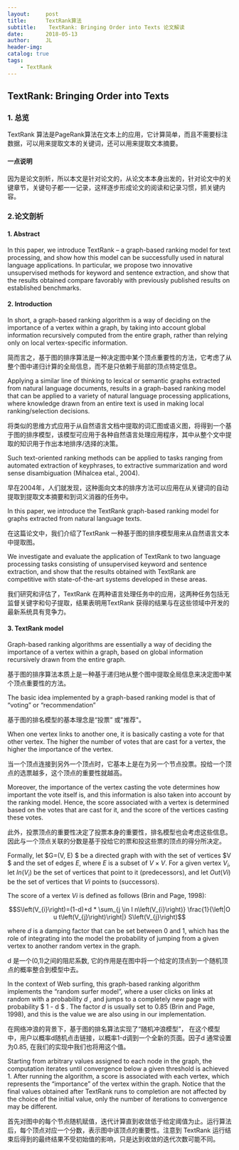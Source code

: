 ```yaml
---
layout:     post
title:      TextRank算法
subtitle:    TextRank: Bringing Order into Texts 论文解读
date:       2018-05-13
author:     JL
header-img: 
catalog: true
tags:
    - TextRank
---
```




<head>
    <script src="https://cdn.mathjax.org/mathjax/latest/MathJax.js?config=TeX-AMS-MML_HTMLorMML" type="text/javascript"></script>
    <script type="text/x-mathjax-config">
        MathJax.Hub.Config({
            tex2jax: {
            skipTags: ['script', 'noscript', 'style', 'textarea', 'pre'],
            inlineMath: [['$','$']]
            }
        });
    </script>
</head>

## TextRank: Bringing Order into Texts

### 1. 总览

TextRank 算法是PageRank算法在文本上的应用，它计算简单，而且不需要标注数据，可以用来提取文本的关键词，还可以用来提取文本摘要。

#### 一点说明

因为是论文剖析，所以本文是针对论文的，从论文本本身出发的，针对论文中的关键章节，关键句子都一一记录，这样逐步形成论文的阅读和记录习惯，抓关键内容。

### 2.论文剖析

#### 1. Abstract

In this paper, we introduce TextRank – a graph-based ranking model for text processing, and show how this
model can be successfully used in natural language applications. In particular, we propose two innovative
unsupervised methods for keyword and sentence extraction, and show that the results obtained compare
favorably with previously published results on established benchmarks.

#### 2. Introduction

In short, a graph-based ranking algorithm is a way of deciding on the importance of a vertex within a graph, by taking into account global information recursively computed from the entire graph, rather than relying only on local vertex-specific information.

简而言之，基于图的排序算法是一种决定图中某个顶点重要性的方法，它考虑了从整个图中递归计算的全局信息，而不是只依赖于局部的顶点特定信息。

Applying a similar line of thinking to lexical or semantic graphs extracted from natural language documents, results in a graph-based ranking model that can be applied to a variety of natural language processing applications, where knowledge drawn from an entire text is used in making local ranking/selection decisions.

将类似的思维方式应用于从自然语言文档中提取的词汇图或语义图，将得到一个基于图的排序模型，该模型可应用于各种自然语言处理应用程序，其中从整个文中提取的知识用于作出本地排序/选择的决策。

Such text-oriented ranking methods can be applied to tasks ranging from automated extraction of keyphrases, to extractive summarization and word sense disambiguation (Mihalcea etal., 2004).

早在2004年，人们就发现，这种面向文本的排序方法可以应用在从关键词的自动提取到提取文本摘要和到词义消器的任务中。

In this paper, we introduce the TextRank graph-based ranking model for graphs extracted from natural
language texts.

在这篇论文中，我们介绍了TextRank 一种基于图的排序模型用来从自然语言文本中提取图。

We investigate and evaluate the application of TextRank to two language processing tasks consisting of unsupervised keyword and sentence  extraction, and show that the results obtained with TextRank are competitive with state-of-the-art systems developed in these areas.

我们研究和评估了，TextRank 在两种语言处理任务中的应用，这两种任务包括无监督关键字和句子提取，结果表明用TextRank 获得的结果与在这些领域中开发的最新系统具有竞争力。

#### 3. TextRank model

Graph-based ranking algorithms are essentially a way of deciding the importance of a vertex within
a graph, based on global information recursively drawn from the entire graph.

基于图的排序算法本质上是一种基于递归地从整个图中提取全局信息来决定图中某个顶点重要性的方法。

The basic idea implemented by a graph-based ranking model is that of “voting” or “recommendation”

基于图的排名模型的基本理念是“投票” 或"推荐"。

When one vertex links to another one, it is basically casting a vote for that other vertex. The higher the number of votes that are cast for a vertex, the higher the importance of the vertex. 

当一个顶点连接到另外一个顶点时，它基本上是在为另一个节点投票。投给一个顶点的选票越多，这个顶点的重要性就越高。

Moreover, the importance of the vertex casting the vote determines how important the vote itself is, and this information is also taken into account by the ranking model. Hence, the score associated with a vertex is determined based on the votes that are cast for it, and the score of the vertices casting these votes.

此外，投票顶点的重要性决定了投票本身的重要性，排名模型也会考虑这些信息。因此与一个顶点关联的分数是基于投给它的票和投这些票的顶点的得分所决定。

Formally, let $G=(V, E) $ be a directed graph with with the set of  vertices $V $ and the set of edges $E$, where $E$ is a subset of  $V \times V$. For a given vertex $V_i$, let $In(V_i)$ be the set of vertices that point to it (predecessors), and let $Out(Vi)$ be the set of vertices that $Vi$ points to (successors).

The score of a vertex $Vi$ is defined as follows (Brin and Page, 1998):

$$S\left(V_{i}\right)=(1-d)+d * \sum_{j \in I n\left(V_{i}\right)} \frac{1}{\left|O u t\left(V_{j}\right)\right|} S\left(V_{j}\right)$$

where $d$ is a damping factor that can be set between 0 and 1, which has the role of integrating into the model the probability of jumping from a given vertex to another random vertex in the graph. 

d 是一个(0,1)之间的阻尼系数, 它的作用是在图中将一个给定的顶点到一个随机顶点的概率整合到模型中去。

In the context of Web surfing, this graph-based ranking algorithm implements the “random surfer model”, where a user clicks on links at random with a probability $d$ , and jumps to a completely new page with probability  $ 1 - d $ . The factor $d$ is usually set to 0.85 (Brin and Page,
1998), and this is the value we are also using in our implementation.

在网络冲浪的背景下，基于图的排名算法实现了“随机冲浪模型”， 在这个模型中，用户以概率d随机点击链接，以概率1-d调到一个全新的页面。因子d 通常设置为0.85, 在我们的实现中我们也将用这个值。

Starting from arbitrary values assigned to each node in the graph, the computation iterates until convergence below a given threshold is achieved 1. After running the algorithm, a score is associated with each vertex, which represents the “importance” of the vertex within the graph. Notice that the final values obtained after TextRank runs to completion are not affected by the choice of the initial value, only the number of iterations to convergence may be different.

首先对图中的每个节点随机赋值，迭代计算直到收敛低于给定阈值为止。运行算法后，每个顶点对应一个分数，表示图中该顶点的重要性。注意到 TextRank 运行结束后得到的最终结果不受初始值的影响，只是达到收敛的迭代次数可能不同。





